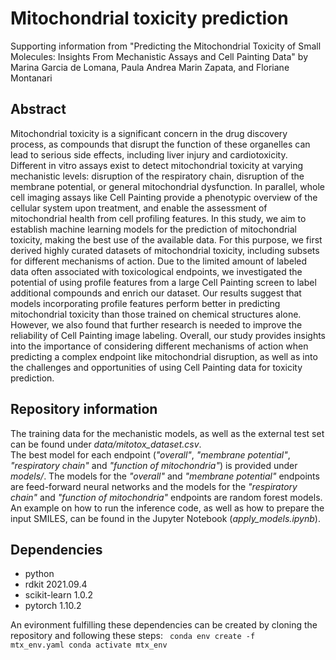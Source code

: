 # Mitochondrial toxicity prediction
Supporting information from "Predicting the Mitochondrial Toxicity of Small Molecules: Insights From Mechanistic Assays and Cell Painting Data" by Marina Garcia de Lomana, Paula Andrea Marin Zapata, and Floriane Montanari

## Abstract
Mitochondrial toxicity is a significant concern in the drug discovery process, as compounds that disrupt the function of these organelles can lead to serious side effects, including liver injury and cardiotoxicity. Different in vitro assays exist to detect mitochondrial toxicity at varying mechanistic levels: disruption of the respiratory chain, disruption of the membrane potential, or general mitochondrial dysfunction. In parallel, whole cell imaging assays like Cell Painting provide a phenotypic overview of the cellular system upon treatment, and enable the assessment of mitochondrial health from cell profiling features. In this study, we aim to establish machine learning models for the prediction of mitochondrial toxicity, making the best use of the available data.
For this purpose, we first derived highly curated datasets of mitochondrial toxicity, including subsets for different mechanisms of action. Due to the limited amount of labeled data often associated with toxicological endpoints, we investigated the potential of using profile features from a large Cell Painting screen to label additional compounds and enrich our dataset. Our results suggest that models incorporating profile features perform better in predicting mitochondrial toxicity than those trained on chemical structures alone. However, we also found that further research is needed to improve the reliability of Cell Painting image labeling. Overall, our study provides insights into the importance of considering different mechanisms of action when predicting a complex endpoint like mitochondrial disruption, as well as into the challenges and opportunities of using Cell Painting data for toxicity prediction.


## Repository information
The training data for the mechanistic models, as well as the external test set can be found under <i>data/mitotox_dataset.csv</i>. \
The best model for each endpoint (<i>"overall"</i>, <i>"membrane potential"</i>, <i>"respiratory chain"</i> and <i>"function of mitochondria"</i>) is provided under <i>models/</i>. The models for the <i>"overall"</i> and <i>"membrane potential"</i> endpoints are feed-forward neural networks and the models for the <i>"respiratory chain"</i> and <i>"function of mitochondria"</i> endpoints are random forest models. \
An example on how to run the inference code, as well as how to prepare the input SMILES, can be found in the Jupyter Notebook (<i>apply_models.ipynb</i>).


## Dependencies
- python 
- rdkit 2021.09.4
- scikit-learn 1.0.2
- pytorch 1.10.2

An evironment fulfilling these dependencies can be created by cloning the repository and following these steps:
<code>
conda env create -f mtx_env.yaml
conda activate mtx_env
</code>


